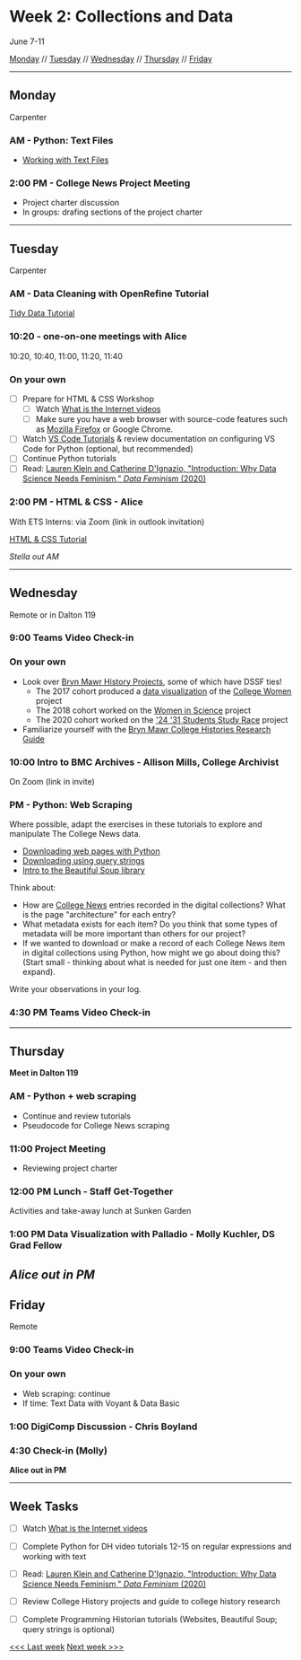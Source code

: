 # Week 2: Collections and Data

June 7-11

[Monday](#monday) // [Tuesday](#tuesday) // [Wednesday](#wednesday) // [Thursday](#thursday) // [Friday](#friday)


---

## Monday
Carpenter

### AM - Python: Text Files
- [Working with Text Files](https://pythonhumanities.com/lesson-12-python-and-text-files/)

### 2:00 PM - College News Project Meeting
- Project charter discussion
- In groups: drafing sections of the project charter


---

## Tuesday
Carpenter

### AM - Data Cleaning with OpenRefine Tutorial
[Tidy Data Tutorial](https://github.com/tri-cods/tidy-data)

### 10:20 - one-on-one meetings with Alice
10:20, 10:40, 11:00, 11:20, 11:40

### On your own
- [ ] Prepare for HTML & CSS Workshop
  - [ ] Watch [What is the Internet videos](https://www.youtube.com/playlist?list=PLzdnOPI1iJNfMRZm5DDxco3UdsFegvuB7)
  - [ ] Make sure you have a web browser with source-code features such as [Mozilla Firefox](https://www.mozilla.org/en-US/firefox/) or Google Chrome.
- [ ] Watch [VS Code Tutorials](https://code.visualstudio.com/docs/introvideos/basics) & review documentation on configuring VS Code for Python (optional, but recommended)
- [ ] Continue Python tutorials
- [ ] Read: [Lauren Klein and Catherine D'Ignazio, "Introduction: Why Data Science Needs Feminism," *Data Feminism* (2020)](https://data-feminism.mitpress.mit.edu/pub/frfa9szd/release/4)

### 2:00 PM - HTML & CSS - Alice 
With ETS Interns: via Zoom (link in outlook invitation)

[HTML & CSS Tutorial](https://github.com/tri-cods/html-css)


*Stella out AM*


---

## Wednesday
Remote or in Dalton 119

### 9:00 Teams Video Check-in

### On your own
- Look over [Bryn Mawr History Projects](https://www.brynmawr.edu/about/history/bryn-mawr-history-projects), some of which have DSSF ties!
  - The 2017 cohort produced a [data visualization](https://digitalscholarship.brynmawr.edu/dssf17/index.html) of the [College Women](https://collegewomen.org/about) project
  - The 2018 cohort worked on the [Women in Science](https://digitalscholarship.brynmawr.edu/howis/) project
  - The 2020 cohort  worked on the ['24 '31 Students Study Race](https://digitalscholarship.brynmawr.edu/howis/) project
- Familiarize yourself with the [Bryn Mawr College Histories Research Guide](https://guides.tricolib.brynmawr.edu/c.php?g=959561)

### 10:00 Intro to BMC Archives - Allison Mills, College Archivist
On Zoom (link in invite)

### PM - Python: Web Scraping
Where possible, adapt the exercises in these tutorials to explore and manipulate The College News data.
- [Downloading web pages with Python](https://programminghistorian.org/en/lessons/working-with-web-pages)
- [Downloading using query strings](https://programminghistorian.org/en/lessons/downloading-multiple-records-using-query-strings)
- [Intro to the Beautiful Soup library](https://programminghistorian.org/en/lessons/intro-to-beautiful-soup)

Think about:
- How are [College News](https://digitalcollections.tricolib.brynmawr.edu/collections/bryn-mawr-college-news) entries recorded in the digital collections? What is the page "architecture" for each entry?
- What metadata exists for each item?  Do you think that some types of metadata will be more important than others for our project?
- If we wanted to download or make a record of each College News item in digital collections using Python, how might we go about doing this? (Start small - thinking about what is needed for just one item - and then expand).

Write your observations in your log.

### 4:30 PM Teams Video Check-in


---

## Thursday
**Meet in Dalton 119**

### AM - Python + web scraping
- Continue and review tutorials
- Pseudocode for College News scraping

### 11:00 Project Meeting
- Reviewing project charter

### 12:00 PM Lunch - Staff Get-Together
Activities and take-away lunch at Sunken Garden

### 1:00 PM Data Visualization with Palladio - Molly Kuchler, DS Grad Fellow

*Alice out in PM*
---

## Friday
Remote

### 9:00 Teams Video Check-in

### On your own
- Web scraping: continue
- If time: Text Data with Voyant & Data Basic

### 1:00 DigiComp Discussion - Chris Boyland

### 4:30 Check-in (Molly)

**Alice out in PM**

---

## Week Tasks

- [ ] Watch [What is the Internet videos](https://www.youtube.com/playlist?list=PLzdnOPI1iJNfMRZm5DDxco3UdsFegvuB7)
- [ ] Complete Python for DH video tutorials 12-15 on regular expressions and working with text
- [ ] Read: [Lauren Klein and Catherine D'Ignazio, "Introduction: Why Data Science Needs Feminism," *Data Feminism* (2020)](https://data-feminism.mitpress.mit.edu/pub/frfa9szd/release/4)
- [ ] Review College History projects and guide to college history research
- [ ] Complete Programming Historian tutorials (Websites, Beautiful Soup; query strings is optional)


[<<< Last week](01-intro.md) [Next week >>>](03-text.md)
